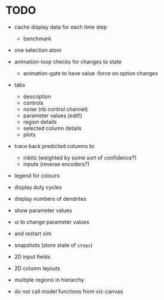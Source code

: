 # TODO

* cache display data for each time step
  * benchmark

* one selection atom

* animation-loop checks for changes to state
  * animation-gate to have value :force on option changes

* tabs
  * description
  * controls
  * noise (nb control channel)
  * parameter values (edit!)
  * region details
  * selected column details
  * plots

* trace back predicted columns to
  * inbits  (weighted by some sort of confidence?)
  * inputs  (reverse encoders?)

* legend for colours
* display duty cycles
* display numbers of dendrites
* show parameter values
* ui to change parameter values
* and restart sim
* snapshots (store state of `steps`)
* 2D input fields
* 2D column layouts
* multiple regions in hierarchy
* do not call model functions from viz-canvas
